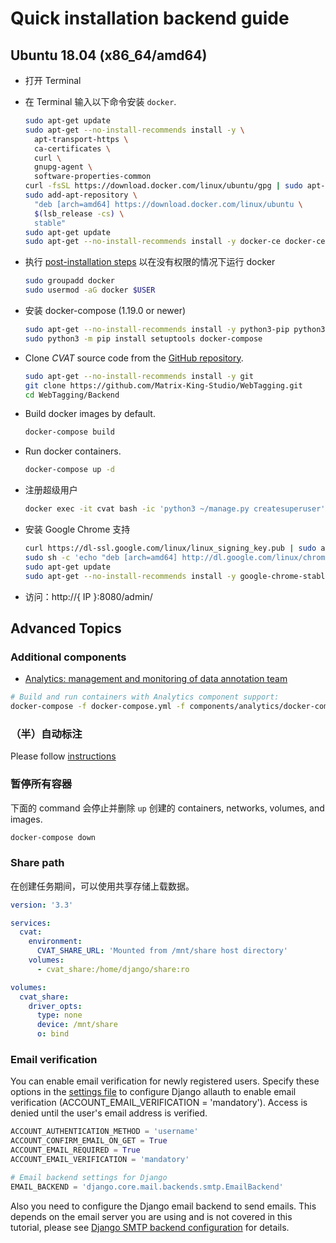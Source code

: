 # Quick installation backend guide

## Ubuntu 18.04 (x86_64/amd64)

- 打开 Terminal

- 在 Terminal 输入以下命令安装 `docker`.

  ```sh
  sudo apt-get update
  sudo apt-get --no-install-recommends install -y \
    apt-transport-https \
    ca-certificates \
    curl \
    gnupg-agent \
    software-properties-common
  curl -fsSL https://download.docker.com/linux/ubuntu/gpg | sudo apt-key add -
  sudo add-apt-repository \
    "deb [arch=amd64] https://download.docker.com/linux/ubuntu \
    $(lsb_release -cs) \
    stable"
  sudo apt-get update
  sudo apt-get --no-install-recommends install -y docker-ce docker-ce-cli containerd.io
  ```

- 执行 [post-installation steps](https://docs.docker.com/install/linux/linux-postinstall/) 以在没有权限的情况下运行 docker

  ```sh
  sudo groupadd docker
  sudo usermod -aG docker $USER
  ```

- 安装 docker-compose (1.19.0 or newer)

  ```bash
  sudo apt-get --no-install-recommends install -y python3-pip python3-setuptools
  sudo python3 -m pip install setuptools docker-compose
  ```

- Clone _CVAT_ source code from the [GitHub repository](https://github.com/Matrix-King-Studio/WebTagging).

  ```bash
  sudo apt-get --no-install-recommends install -y git
  git clone https://github.com/Matrix-King-Studio/WebTagging.git
  cd WebTagging/Backend
  ```

- Build docker images by default.

  ```bash
  docker-compose build
  ```

- Run docker containers.

  ```sh
  docker-compose up -d
  ```

- 注册超级用户

  ```sh
  docker exec -it cvat bash -ic 'python3 ~/manage.py createsuperuser'
  ```

- 安装 Google Chrome 支持

  ```sh
  curl https://dl-ssl.google.com/linux/linux_signing_key.pub | sudo apt-key add -
  sudo sh -c 'echo "deb [arch=amd64] http://dl.google.com/linux/chrome/deb/ stable main" >> /etc/apt/sources.list.d/google-chrome.list'
  sudo apt-get update
  sudo apt-get --no-install-recommends install -y google-chrome-stable
  ```

- 访问：http://{ IP }:8080/admin/

## Advanced Topics

### Additional components

- [Analytics: management and monitoring of data annotation team](/components/analytics/README.md)

```bash
# Build and run containers with Analytics component support:
docker-compose -f docker-compose.yml -f components/analytics/docker-compose.analytics.yml up -d --build
```

### （半）自动标注

Please follow [instructions](/document/installation_automatic_annotation.md)

### 暂停所有容器

下面的 command 会停止并删除 `up` 创建的 containers, networks, volumes, and images.

```bash
docker-compose down
```

### Share path

在创建任务期间，可以使用共享存储上载数据。

```yml
version: '3.3'

services:
  cvat:
    environment:
      CVAT_SHARE_URL: 'Mounted from /mnt/share host directory'
    volumes:
      - cvat_share:/home/django/share:ro

volumes:
  cvat_share:
    driver_opts:
      type: none
      device: /mnt/share
      o: bind
```

### Email verification

You can enable email verification for newly registered users.
Specify these options in the [settings file](../../settings/base.py) to configure Django allauth
to enable email verification (ACCOUNT_EMAIL_VERIFICATION = 'mandatory').
Access is denied until the user's email address is verified.

```python
ACCOUNT_AUTHENTICATION_METHOD = 'username'
ACCOUNT_CONFIRM_EMAIL_ON_GET = True
ACCOUNT_EMAIL_REQUIRED = True
ACCOUNT_EMAIL_VERIFICATION = 'mandatory'

# Email backend settings for Django
EMAIL_BACKEND = 'django.core.mail.backends.smtp.EmailBackend'
```

Also you need to configure the Django email backend to send emails.
This depends on the email server you are using and is not covered in this tutorial, please see
[Django SMTP backend configuration](https://docs.djangoproject.com/en/3.1/topics/email/#django.core.mail.backends.smtp.EmailBackend)
for details.
